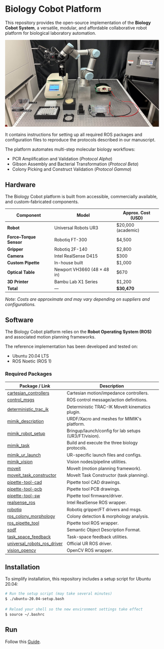 # Biology Cobot Platform

This repository provides the open-source implementation of the **Biology Cobot System**, a versatile, modular, and affordable collaborative robot platform for biological laboratory automation.

![Biology Cobot System](./doc/gamma-protocol-initial-setup.jpg)

It contains instructions for setting up all required ROS packages and configuration files to reproduce the protocols described in our manuscript.

The platform automates multi-step molecular biology workflows:
- PCR Amplification and Validation (*Protocol Alpha*)
- Gibson Assembly and Bacterial Transformation (*Protocol Beta*)
- Colony Picking and Construct Validation (*Protocol Gamma*)


## Hardware

The Biology Cobot platform is built from accessible, commercially available, and custom-fabricated components.  


| Component               | Model                        | Approx. Cost (USD)  |
| ----------------------- | ---------------------------- | ------------------- |
| **Robot**               | Universal Robots UR3         | \$20,000 (academic) |
| **Force–Torque Sensor** | Robotiq FT-300               | \$4,500             |
| **Gripper**             | Robotiq 2F-140               | \$2,800             |
| **Camera**              | Intel RealSense D415         | \$300               |
| **Custom Pipette**      | In-house built               | \$1,000             |
| **Optical Table**       | Newport VH3660 (48 × 48 in)  | \$670               |
| **3D Printer**          | Bambu Lab X1 Series          | \$1,200             |
| **Total**               | —                            | **\$30,470**        |


*Note: Costs are approximate and may vary depending on suppliers and configurations.*  

## Software

The Biology Cobot platform relies on the **Robot Operating System (ROS)** and associated motion planning frameworks.

The reference implementation has been developed and tested on:
- Ubuntu 20.04 LTS
- ROS Noetic (ROS 1)

### Required Packages

| Package / Link                                                                                                                                 | Description                                           |
|------------------------------------------------------------------------------------------------------------------------------------------------|-------------------------------------------------------|
| [cartesian\_controllers](https://github.com/captain-yoshi/cartesian_controllers/tree/c1526e5d7abed7066e93afded14b0eb7c1e49a3e)                 | Cartesian motion/impedance controllers.               |
| [control\_msgs](https://github.com/captain-yoshi/control_msgs/tree/c776cc61bcfa32ac3b1cbf107050abbcb66e8f59)                                   | ROS control message/action definitions.               |
| [deterministic\_trac\_ik](https://github.com/captain-yoshi/deterministic_trac_ik/tree/f80c3d472f5b7dd98c12a9aa33b2d7804efe23c2)                | Deterministic TRAC-IK MoveIt kinematics plugin.       |
| [mimik\_description](https://github.com/mimik-robotics/mimik_description/tree/730e910005143df3ca0217b0978dbd1075888201)                        | URDF/Xacro and meshes for MIMIK's platform.           |
| [mimik\_robot\_setup](https://github.com/mimik-robotics/mimik_robot_setup/tree/36f4e06f6bc8dbad9c9b7767704d4215d0fdac1e)                       | Bringup/launch/config for lab setups (UR3/FT/vision). |
| [mimik\_task](https://github.com/mimik-robotics/mimik_task/tree/0d292ffdae3afe3c9a042a925a97654bad6f3257)                                      | Build and execute the three biology protocols.        |
| [mimik\_ur\_launch](https://github.com/mimik-robotics/mimik_ur_launch/tree/1b03a0d07bea1a59c11d3ad2222c5efb044002fe)                           | UR-specific launch files and configs.                 |
| [mimik\_vision](https://github.com/mimik-robotics/mimik_vision/tree/fa4a34bde8224de6c0f289b6d0f7acef41cb161d)                                  | Vision nodes/pipeline utilities.                      |
| [moveit](https://github.com/captain-yoshi/moveit/tree/ba67fc38b78363caa4f4c5068833276b5e5c8b1c)                                                | MoveIt (motion planning framework).                   |
| [moveit\_task\_constructor](https://github.com/captain-yoshi/moveit_task_constructor/tree/0b00477808c216853594dc5cd27bf0df1761b93d)            | MoveIt Task Constructor (task planning).              |
| [pipette-tool-cad](https://github.com/UdeS-Biology-Cobot/pipette-tool-cad)                                                                     | Pipette tool CAD drawings.                            |
| [pipette-tool-pcb](https://github.com/UdeS-Biology-Cobot/pipette-tool-pcb)                                                                     | Pipette tool PCB drawings.                            |
| [pipette-tool-sw](https://github.com/UdeS-Biology-Cobot/pipette-tool-sw)                                                                       | Pipette tool firmware/driver.                         |
| [realsense\_ros](https://github.com/IntelRealSense/realsense-ros/tree/b14ce433d1cccd2dfb1ab316c0ff1715e16ab961)                                | Intel RealSense ROS wrapper.                          |
| [robotiq](https://github.com/captain-yoshi/robotiq/tree/0b2f924ab39d2ac8d9268279e3fcdbd8ed909954)                                              | Robotiq gripper/FT drivers and msgs.                  |
| [ros\_colony\_morphology](https://github.com/UdeS-Biology-Cobot/ros_colony_morphology/tree/7cf4f3c496ca7262dc2793607b4baa73cd7a13da)           | Colony detection & morphology analysis.               |
| [ros\_pipette\_tool](https://github.com/UdeS-Biology-Cobot/ros_pipette_tool/tree/0ef0586e6e1256a87e860412ef895128a7e83170)                     | Pipette tool ROS wrapper.                             |
| [sodf](https://github.com/captain-yoshi/sodf/tree/e90e050dca6deafc2feb13fe001e253251d6f92f)                                                    | Semantic Object Description Format.                   |
| [task\_space\_feedback](https://github.com/captain-yoshi/task_space_feedback/tree/d2f86c0a989731bcf25aa1b01836b698d21bb9cd)                    | Task-space feedback utilities.                        |
| [universal\_robots\_ros\_driver](https://github.com/UniversalRobots/Universal_Robots_ROS_Driver/tree/d73f7f7b4d1c978780cb19648d505678317b3009) | Official UR ROS driver.                               |
| [vision\_opencv](https://github.com/ros-perception/vision_opencv/tree/cfabf72fb02970a661b5e68fbee503c5d9f94729)                                | OpenCV ROS wrapper.                                   |


## Installation

To simplify installation, this repository includes a setup script for Ubuntu 20.04:

```bash
# Run the setup script (may take several minutes)
$ ./ubuntu-20.04-setup.bash

# Reload your shell so the new environment settings take effect
$ source ~/.bashrc
```

## Run

Follow this [Guide](https://github.com/mimik-robotics/mimik_task/tree/3965381e2ef193a75d14a7405bae84c68aa7f3be).
